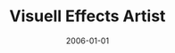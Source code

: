 ---
date: 2006-01-01
year: 2006-2008
title: Visuell Effects Artist
project: Film & TV
customer: Chris Creatures
description: starting as an intern, and continued to work for a little more then 2 years as vfx artist. My main focus was on simulation for cloth, muscles and water
projectLink: http://www.chriscreatures.com/
vimeo: "https://player.vimeo.com/video/40504539?badge=0&amp;autopause=0&amp;player_id=0&amp;app_id=58479"
---